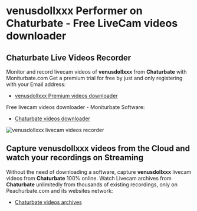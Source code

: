 # venusdollxxx Performer on Chaturbate - Free LiveCam videos downloader

## Chaturbate Live Videos Recorder

Monitor and record livecam videos of **venusdollxxx** from **Chaturbate** with Moniturbate.com
Get a premium trial for free by just and only registering with your Email address:
* [venusdollxxx Premium videos downloader](https://moniturbate.com/request-demo-licence-key.html)

Free livecam videos downloader - Moniturbate Software:
* [Chaturbate videos downloader](https://moniturbate.com/moniturbate-download-software.html)

![venusdollxxx livecam videos recorder](https://peachurnet.com/templates/moniturbate-software.png)


## Capture venusdollxxx videos from the Cloud and watch your recordings on Streaming

Without the need of downloading a software, capture **venusdollxxx** livecam videos from **Chaturbate** 100% online.
Watch Livecam archives from **Chaturbate** unlimitedly from thousands of existing recordings, only on Peachurbate.com and its websites network:
* [Chaturbate videos archives](https://peachurnet.com/)